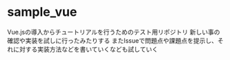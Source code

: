 # sample_vue
Vue.jsの導入からチュートリアルを行うためのテスト用リポジトリ
新しい事の確認や実装を試しに行ったみたりする
またIssueで問題点や課題点を提示し、それに対する実装方法などを書いていくなども試していく
